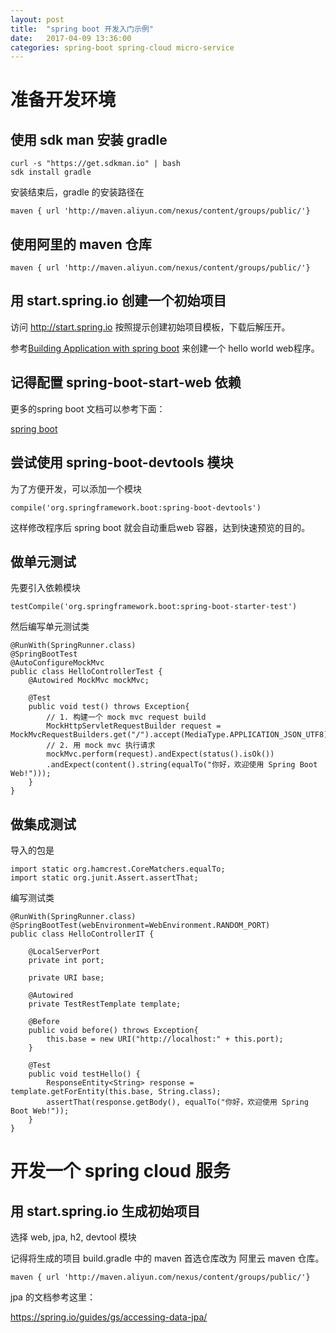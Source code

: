 ```yaml
---
layout: post
title:  "spring boot 开发入门示例"
date:   2017-04-09 13:36:00
categories: spring-boot spring-cloud micro-service
---
```


# 准备开发环境

## 使用 sdk man 安装 gradle

	curl -s "https://get.sdkman.io" | bash
	sdk install gradle
	
安装结束后，gradle 的安装路径在
	
	maven { url 'http://maven.aliyun.com/nexus/content/groups/public/'}
	
## 使用阿里的 maven 仓库

	maven { url 'http://maven.aliyun.com/nexus/content/groups/public/'}
	
## 用 start.spring.io 创建一个初始项目

访问 http://start.spring.io 按照提示创建初始项目模板，下载后解压开。

参考[Building Application with spring boot](https://spring.io/guides/gs/spring-boot/)
来创建一个 hello world web程序。

## 记得配置 spring-boot-start-web 依赖

更多的spring boot 文档可以参考下面：

[spring boot](http://docs.spring.io/spring-boot/docs/1.5.2.RELEASE/reference/htmlsingle)

## 尝试使用 spring-boot-devtools 模块

为了方便开发，可以添加一个模块 

	compile('org.springframework.boot:spring-boot-devtools')

这样修改程序后 spring boot 就会自动重启web 容器，达到快速预览的目的。

## 做单元测试

先要引入依赖模块

	testCompile('org.springframework.boot:spring-boot-starter-test')

然后编写单元测试类

	@RunWith(SpringRunner.class)
	@SpringBootTest
	@AutoConfigureMockMvc
	public class HelloControllerTest {
		@Autowired MockMvc mockMvc;
		
		@Test
		public void test() throws Exception{
			// 1. 构建一个 mock mvc request build
			MockHttpServletRequestBuilder request = MockMvcRequestBuilders.get("/").accept(MediaType.APPLICATION_JSON_UTF8);
			// 2. 用 mock mvc 执行请求
			mockMvc.perform(request).andExpect(status().isOk())
			.andExpect(content().string(equalTo("你好，欢迎使用 Spring Boot Web!")));
		}
	}
	
## 做集成测试

导入的包是

	import static org.hamcrest.CoreMatchers.equalTo;
	import static org.junit.Assert.assertThat;

编写测试类

	@RunWith(SpringRunner.class)
	@SpringBootTest(webEnvironment=WebEnvironment.RANDOM_PORT)
	public class HelloControllerIT {
		
		@LocalServerPort
		private int port;
		
		private URI base;
		
		@Autowired
		private TestRestTemplate template;
		
		@Before
		public void before() throws Exception{
			this.base = new URI("http://localhost:" + this.port);
		}
		
		@Test
		public void testHello() {
			ResponseEntity<String> response = template.getForEntity(this.base, String.class);
			assertThat(response.getBody(), equalTo("你好，欢迎使用 Spring Boot Web!"));
		}
	}

# 开发一个 spring cloud 服务

## 用 start.spring.io 生成初始项目

选择 web, jpa, h2, devtool 模块

记得将生成的项目 build.gradle 中的 maven 首选仓库改为 阿里云 maven 仓库。

	maven { url 'http://maven.aliyun.com/nexus/content/groups/public/'}

jpa 的文档参考这里：

https://spring.io/guides/gs/accessing-data-jpa/
